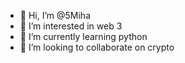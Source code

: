 - 👋 Hi, I’m @5Miha
- 👀 I’m interested in web 3
- 🌱 I’m currently learning python
- 💞️ I’m looking to collaborate on crypto


<!---
5Miha/5Miha is a ✨ special ✨ repository because its `README.md` (this file) appears on your GitHub profile.
You can click the Preview link to take a look at your changes.
--->
